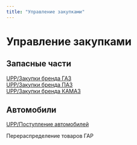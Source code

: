 ```yaml
---
title: "Управление закупками"
---
```


# Управление закупками

## Запасные части

[UPP/Закупки бренда ГАЗ](UPP/Закупки%20бренда%20ГАЗ.md)  
[UPP/Закупки бренда ПАЗ](UPP/Закупки%20бренда%20ПАЗ.md)  
[UPP/Закупки бренда КАМАЗ](UPP/Закупки%20бренда%20КАМАЗ.md)

## Автомобили

[UPP/Поступление автомобилей](UPP/Поступление%20автомобилей.md)



Перераспределение товаров ГАР

